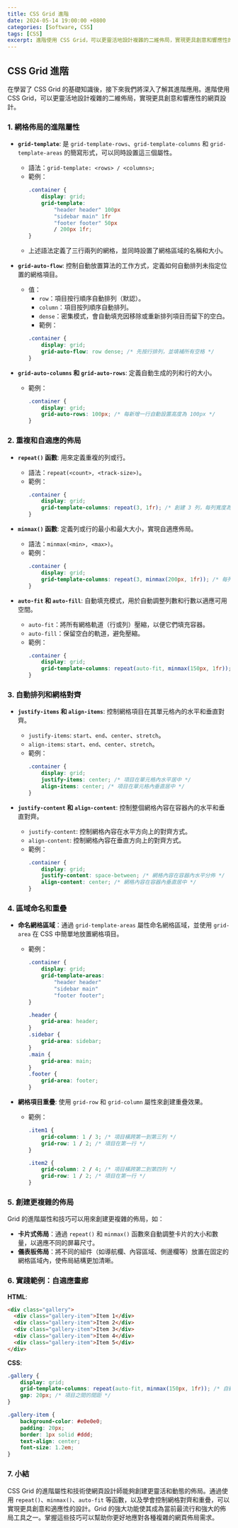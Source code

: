 ```yaml
---
title: CSS Grid 進階
date: 2024-05-14 19:00:00 +0800
categories: [Software, CSS]
tags: [CSS] 
excerpt: 進階使用 CSS Grid，可以更靈活地設計複雜的二維佈局，實現更具創意和響應性的網頁設計
---
```


## CSS Grid 進階

在學習了 CSS Grid 的基礎知識後，接下來我們將深入了解其進階應用。進階使用 CSS Grid，可以更靈活地設計複雜的二維佈局，實現更具創意和響應性的網頁設計。

### 1. 網格佈局的進階屬性

- **`grid-template`**: 是 `grid-template-rows`、`grid-template-columns` 和 `grid-template-areas` 的簡寫形式，可以同時設置這三個屬性。
  - 語法：`grid-template: <rows> / <columns>;`
  - 範例：
    ```css
    .container {
        display: grid;
        grid-template:
            "header header" 100px
            "sidebar main" 1fr
            "footer footer" 50px
            / 200px 1fr;
    }
    ```
  - 上述語法定義了三行兩列的網格，並同時設置了網格區域的名稱和大小。

- **`grid-auto-flow`**: 控制自動放置算法的工作方式，定義如何自動排列未指定位置的網格項目。
  - 值：
    - `row`：項目按行順序自動排列（默認）。
    - `column`：項目按列順序自動排列。
    - `dense`：密集模式，會自動填充因移除或重新排列項目而留下的空白。
    - 範例：
    ```css
    .container {
        display: grid;
        grid-auto-flow: row dense; /* 先按行排列，並填補所有空格 */
    }
    ```

- **`grid-auto-columns` 和 `grid-auto-rows`**: 定義自動生成的列和行的大小。
  - 範例：
    ```css
    .container {
        display: grid;
        grid-auto-rows: 100px; /* 每新增一行自動設置高度為 100px */
    }
    ```

### 2. 重複和自適應的佈局

- **`repeat()` 函數**: 用來定義重複的列或行。
  - 語法：`repeat(<count>, <track-size>)`。
  - 範例：
    ```css
    .container {
        display: grid;
        grid-template-columns: repeat(3, 1fr); /* 創建 3 列，每列寬度為 1fr */
    }
    ```

- **`minmax()` 函數**: 定義列或行的最小和最大大小，實現自適應佈局。
  - 語法：`minmax(<min>, <max>)`。
  - 範例：
    ```css
    .container {
        display: grid;
        grid-template-columns: repeat(3, minmax(200px, 1fr)); /* 每列最小 200px，最大為 1fr */
    }
    ```

- **`auto-fit` 和 `auto-fill`**: 自動填充模式，用於自動調整列數和行數以適應可用空間。
  - `auto-fit`：將所有網格軌道（行或列）壓縮，以便它們填充容器。
  - `auto-fill`：保留空白的軌道，避免壓縮。
  - 範例：
    ```css
    .container {
        display: grid;
        grid-template-columns: repeat(auto-fit, minmax(150px, 1fr)); /* 自動調整列數，寬度介於 150px 到 1fr */
    }
    ```

### 3. 自動排列和網格對齊

- **`justify-items` 和 `align-items`**: 控制網格項目在其單元格內的水平和垂直對齊。
  - `justify-items`: `start`、`end`、`center`、`stretch`。
  - `align-items`: `start`、`end`、`center`、`stretch`。
  - 範例：
    ```css
    .container {
        display: grid;
        justify-items: center; /* 項目在單元格內水平居中 */
        align-items: center; /* 項目在單元格內垂直居中 */
    }
    ```

- **`justify-content` 和 `align-content`**: 控制整個網格內容在容器內的水平和垂直對齊。
  - `justify-content`: 控制網格內容在水平方向上的對齊方式。
  - `align-content`: 控制網格內容在垂直方向上的對齊方式。
  - 範例：
    ```css
    .container {
        display: grid;
        justify-content: space-between; /* 網格內容在容器內水平分佈 */
        align-content: center; /* 網格內容在容器內垂直居中 */
    }
    ```

### 4. 區域命名和重疊

- **命名網格區域**：通過 `grid-template-areas` 屬性命名網格區域，並使用 `grid-area` 在 CSS 中簡單地放置網格項目。
  - 範例：
    ```css
    .container {
        display: grid;
        grid-template-areas:
            "header header"
            "sidebar main"
            "footer footer";
    }

    .header {
        grid-area: header;
    }
    .sidebar {
        grid-area: sidebar;
    }
    .main {
        grid-area: main;
    }
    .footer {
        grid-area: footer;
    }
    ```

- **網格項目重疊**: 使用 `grid-row` 和 `grid-column` 屬性來創建重疊效果。
  - 範例：
    ```css
    .item1 {
        grid-column: 1 / 3; /* 項目橫跨第一到第三列 */
        grid-row: 1 / 2; /* 項目在第一行 */
    }

    .item2 {
        grid-column: 2 / 4; /* 項目橫跨第二到第四列 */
        grid-row: 1 / 2; /* 項目在第一行 */
    }
    ```

### 5. 創建更複雜的佈局

Grid 的進階屬性和技巧可以用來創建更複雜的佈局，如：

- **卡片式佈局**：通過 `repeat()` 和 `minmax()` 函數來自動調整卡片的大小和數量，以適應不同的屏幕尺寸。
- **儀表板佈局**：將不同的組件（如導航欄、內容區域、側邊欄等）放置在固定的網格區域內，使佈局結構更加清晰。

### 6. 實踐範例：自適應畫廊

**HTML**:
```html
<div class="gallery">
  <div class="gallery-item">Item 1</div>
  <div class="gallery-item">Item 2</div>
  <div class="gallery-item">Item 3</div>
  <div class="gallery-item">Item 4</div>
  <div class="gallery-item">Item 5</div>
</div>
```

**CSS**:
```css
.gallery {
    display: grid;
    grid-template-columns: repeat(auto-fit, minmax(150px, 1fr)); /* 自動調整列數 */
    gap: 20px; /* 項目之間的間距 */
}

.gallery-item {
    background-color: #e0e0e0;
    padding: 20px;
    border: 1px solid #ddd;
    text-align: center;
    font-size: 1.2em;
}
```

### 7. 小結

CSS Grid 的進階屬性和技術使網頁設計師能夠創建更靈活和動態的佈局。通過使用 `repeat()`、`minmax()`、`auto-fit` 等函數，以及學會控制網格對齊和重疊，可以實現更具創意和適應性的設計。Grid 的強大功能使其成為當前最流行和強大的佈局工具之一。掌握這些技巧可以幫助你更好地應對各種複雜的網頁佈局需求。
